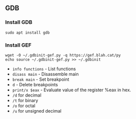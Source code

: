 ## GDB

### Install GDB
```
sudo apt install gdb
```

### Install GEF
```
wget -O ~/.gdbinit-gef.py -q https://gef.blah.cat/py
echo source ~/.gdbinit-gef.py >> ~/.gdbinit
```

* `info functions` - List functions
* `disass main` - Disassemble main
* `break main` - Set breakpoint
* `d` - Delete breakpoints
* `print/x $eax` - Evaluate value of the register %eax in hex.
* `/d` for decimal
* `/t` for binary
* `/o` for octal
* `/u` for unsigned decimal
